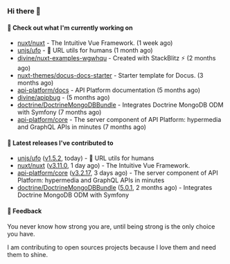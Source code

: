 ### Hi there 👋

#### 👷 Check out what I'm currently working on

- [nuxt/nuxt](https://github.com/nuxt/nuxt) - The Intuitive Vue Framework. (1 week ago)
- [unjs/ufo](https://github.com/unjs/ufo) - 🔗 URL utils for humans (1 month ago)
- [divine/nuxt-examples-wgwhqu](https://github.com/divine/nuxt-examples-wgwhqu) - Created with StackBlitz ⚡️ (2 months ago)
- [nuxt-themes/docus-docs-starter](https://github.com/nuxt-themes/docus-docs-starter) - Starter template for Docus. (3 months ago)
- [api-platform/docs](https://github.com/api-platform/docs) - API Platform documentation (5 months ago)
- [divine/apipbug](https://github.com/divine/apipbug) -  (5 months ago)
- [doctrine/DoctrineMongoDBBundle](https://github.com/doctrine/DoctrineMongoDBBundle) - Integrates Doctrine MongoDB ODM with Symfony (7 months ago)
- [api-platform/core](https://github.com/api-platform/core) - The server component of API Platform: hypermedia and GraphQL APIs in minutes (7 months ago)

#### 🔭 Latest releases I've contributed to

- [unjs/ufo](https://github.com/unjs/ufo) ([v1.5.2](https://github.com/unjs/ufo/releases/tag/v1.5.2), today) - 🔗 URL utils for humans
- [nuxt/nuxt](https://github.com/nuxt/nuxt) ([v3.11.0](https://github.com/nuxt/nuxt/releases/tag/v3.11.0), 1 day ago) - The Intuitive Vue Framework.
- [api-platform/core](https://github.com/api-platform/core) ([v3.2.17](https://github.com/api-platform/core/releases/tag/v3.2.17), 3 days ago) - The server component of API Platform: hypermedia and GraphQL APIs in minutes
- [doctrine/DoctrineMongoDBBundle](https://github.com/doctrine/DoctrineMongoDBBundle) ([5.0.1](https://github.com/doctrine/DoctrineMongoDBBundle/releases/tag/5.0.1), 2 months ago) - Integrates Doctrine MongoDB ODM with Symfony

#### 💬 Feedback
You never know how strong you are, until being strong is the only choice you have.

I am contributing to open sources projects because I love them and need them to shine.
